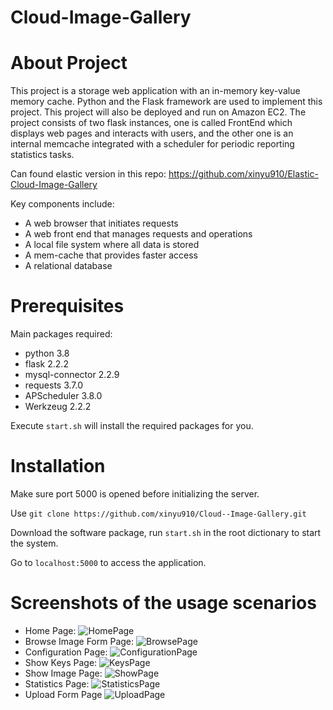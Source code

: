 # Cloud-Image-Gallery

# About Project

This project is a storage web application with an in-memory key-value memory cache. Python and the Flask framework are used to implement this project. This project will also be deployed and run on Amazon EC2. The project consists of two flask instances, one is called FrontEnd which displays web pages and interacts with users, and the other one is an internal memcache integrated with a scheduler for periodic reporting statistics tasks. 

Can found elastic version in this repo: https://github.com/xinyu910/Elastic-Cloud-Image-Gallery

Key components include:

* A web browser that initiates requests
* A web front end that manages requests and operations
* A local file system where all data is stored
* A mem-cache that provides faster access
* A relational database


# Prerequisites

Main packages required:

* python 3.8
* flask 2.2.2
* mysql-connector 2.2.9
* requests 3.7.0
* APScheduler 3.8.0
* Werkzeug 2.2.2

Execute `start.sh` will install the required packages for you.

# Installation

Make sure port 5000 is opened before initializing the server.

Use `git clone https://github.com/xinyu910/Cloud--Image-Gallery.git`

Download the software package, run `start.sh` in the root dictionary to start the system.

Go to `localhost:5000` to access the application.

# Screenshots of the usage scenarios
* Home Page:
![HomePage](https://user-images.githubusercontent.com/52727328/221234464-678fe64b-4f63-4fed-bab6-17d2769604a8.jpg)
* Browse Image Form Page:
![BrowsePage](https://user-images.githubusercontent.com/52727328/221234460-191791c6-8cbe-4695-843e-45822458fe89.jpg)
* Configuration Page:
![ConfigurationPage](https://user-images.githubusercontent.com/52727328/221234462-f51d42b0-19fe-4748-ac27-3b809054950c.jpg)
* Show Keys Page:
![KeysPage](https://user-images.githubusercontent.com/52727328/221234469-c650ab08-38ad-4461-aa02-9bdaddbc828d.jpg)
* Show Image Page:
![ShowPage](https://user-images.githubusercontent.com/52727328/221234471-4ba3d88a-c806-4a1f-9473-474b0f979696.jpg)
* Statistics Page:
![StatisticsPage](https://user-images.githubusercontent.com/52727328/221234472-350ae7b8-72bd-415e-a67b-450856fabcc2.jpg)
* Upload Form Page
![UploadPage](https://user-images.githubusercontent.com/52727328/221234473-9b797f97-fa01-43cc-88a8-48808dff496f.jpg)

